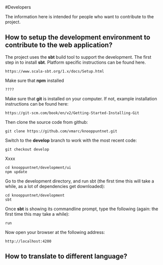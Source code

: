 #Developers

The information here is intended for people who want to contribute to the 
project. 

## How to setup the development environment to contribute to the web application?


The project uses the **sbt** build tool to support the development. The first step in
to install **sbt**. Platform specific instructions can be found here. 

```
https://www.scala-sbt.org/1.x/docs/Setup.html
```

Make sure that **npm** installed

```
????
```

Make sure that **git** is installed on your computer. If not, example installation instructions
can be found here:

```
https://git-scm.com/book/en/v2/Getting-Started-Installing-Git
```

Then clone the source code from github:

```
git clone https://github.com/vmarc/knooppuntnet.git

```

Switch to the **develop** branch to work with the most recent code:

```
git checkout develop
```

Xxxx

```
cd knooppuntnet/development/ui
npm update
```



Go to the development directory, and run sbt (the first time this will take a while,
as a lot of dependencies get downloaded):

```
cd knooppuntnet/development
sbt
```

Once **sbt** is showing its commandline prompt, type the following (again: the first time
this may take a while):

```
run
```

Now open your browser at the following address:

```
http://localhost:4200
```





## How to translate to different language?


